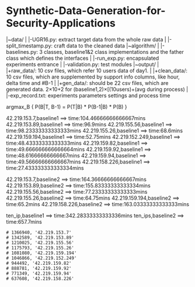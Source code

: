 # Synthetic-Data-Generation-for-Security-Applications

|~data/
| |-UGR16.py: extract target data from the whole raw data
| |-split_timestamp.py: craft data to the cleaned data
|~algorithm/
| |-baselines.py: 3 classes, baseline1&2 class implementations and the father class which defines the interfaces
| |-run_exp.py: encapsulated experiments entrance
| |-validation.py: test modules
|~output/
| |+raw_data/: 10 csv files, which refer 10 users data of day1.
| |+clean_data/: 10 csv files, which are supplemented by support info columns, like hour, delta time and #B-1
| |+gen_data/: should be 22 csv files, which are generated data. 2×10+2 for (baseline1,2)×[(10users)+(avg during process)
| |-exp_record.txt: experiments parameters settings and process time

argmax_B { P(B|T, B-1) = P(T|B) * P(B-1|B) * P(B) }

42.219.153.7,baseline1 ==> time:104.46666666666667mins
42.219.153.89,baseline1 ==> time:96.9mins
42.219.155.56,baseline1 ==> time:98.23333333333333mins
42.219.155.26,baseline1 ==> time:68.6mins
42.219.159.194,baseline1 ==> time:52.75mins
42.219.152.249,baseline1 ==> time:48.43333333333333mins
42.219.159.82,baseline1 ==> time:49.666666666666664mins
42.219.159.92,baseline1 ==> time:48.61666666666667mins
42.219.159.94,baseline1 ==> time:49.56666666666667mins
42.219.158.226,baseline1 ==> time:27.433333333333334mins

42.219.153.7,baseline2 ==> time:164.36666666666667mins
42.219.153.89,baseline2 ==> time:155.83333333333334mins
42.219.155.56,baseline2 ==> time:77.23333333333333mins
42.219.155.26,baseline2 ==> time:64.75mins
42.219.159.194,baseline2 ==> time:65.2mins
42.219.158.226,baseline2 ==> time:163.03333333333333mins

ten_ip,baseline1 ==> time:342.28333333333336mins
ten_ips,baseline2 ==> time:657.7mins

    # 1366940, '42.219.153.7'      
    # 1342589, '42.219.153.89'     
    # 1210025, '42.219.155.56'
    # 1175793, '42.219.155.26'
    # 1081080, '42.219.159.194'
    # 1046866, '42.219.152.249'
    # 944492, '42.219.159.82'
    # 888781, '42.219.159.92'
    # 771349, '42.219.159.94'
    # 637608, '42.219.158.226' 